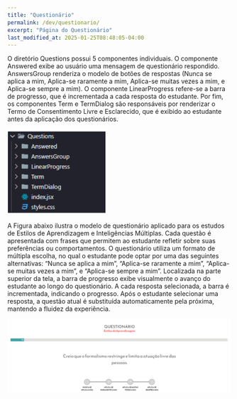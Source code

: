 ```yaml
---
title: "Questionário"
permalink: /dev/questionario/
excerpt: "Página do Questionário"
last_modified_at: 2025-01-25T08:48:05-04:00
---
```


O diretório Questions possui 5 componentes individuais. O componente Answered exibe ao usuário uma mensagem de questionário respondido. AnswersGroup renderiza o modelo de botões de respostas (Nunca se aplica a mim, Aplica-se raramente a mim, Aplica-se muitas vezes a mim, e Aplica-se sempre a mim). O componente LinearProgress refere-se a barra de progresso, que é incrementada a cada resposta do estudante. Por fim, os componentes Term e TermDialog são responsáveis por renderizar o Termo de Consentimento Livre e Esclarecido, que é exibido ao estudante antes da aplicação dos questionários.

![modulos](/assets/images/code9.png)

A Figura abaixo ilustra o modelo de questionário aplicado para os estudos de Estilos de Aprendizagem e Inteligências Múltiplas. Cada questão é apresentada com frases que permitem ao estudante refletir sobre suas preferências ou comportamentos. O questionário utiliza um formato de múltipla escolha, no qual o estudante pode optar por uma das seguintes alternativas: “Nunca se aplica a mim”, “Aplica-se raramente a mim”, “Aplica-se muitas vezes a mim”, e “Aplica-se sempre a mim”. Localizada na parte superior da tela, a barra de progresso exibe visualmente o avanço do estudante ao longo do questionário. A cada resposta selecionada, a barra é incrementada, indicando o progresso. Após o estudante selecionar uma resposta, a questão atual é substituída automaticamente pela próxima, mantendo a fluidez da experiência.

![modulos](/assets/images/code10.png)